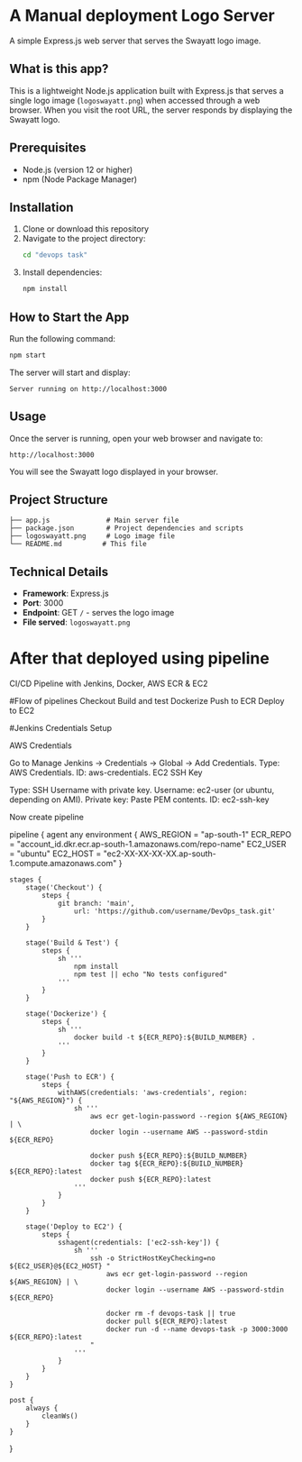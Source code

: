 # A Manual deployment Logo Server

A simple Express.js web server that serves the Swayatt logo image.

## What is this app?

This is a lightweight Node.js application built with Express.js that serves a single logo image (`logoswayatt.png`) when accessed through a web browser. When you visit the root URL, the server responds by displaying the Swayatt logo.

## Prerequisites

- Node.js (version 12 or higher)
- npm (Node Package Manager)

## Installation

1. Clone or download this repository
2. Navigate to the project directory:
   ```bash
   cd "devops task"
   ```
3. Install dependencies:
   ```bash
   npm install
   ```

## How to Start the App

Run the following command:
```bash
npm start
```

The server will start and display:
```
Server running on http://localhost:3000
```

## Usage

Once the server is running, open your web browser and navigate to:
```
http://localhost:3000
```

You will see the Swayatt logo displayed in your browser.

## Project Structure

```
├── app.js              # Main server file
├── package.json        # Project dependencies and scripts
├── logoswayatt.png     # Logo image file
└── README.md          # This file
```

## Technical Details

- **Framework**: Express.js
- **Port**: 3000
- **Endpoint**: GET `/` - serves the logo image
- **File served**: `logoswayatt.png`


# After that deployed using pipeline 

CI/CD Pipeline with Jenkins, Docker, AWS ECR & EC2

#Flow of pipelines
Checkout
Build and test
Dockerize
Push to ECR
Deploy to EC2


#Jenkins Credentials Setup

AWS Credentials

Go to Manage Jenkins → Credentials → Global → Add Credentials.
Type: AWS Credentials.
ID: aws-credentials.
EC2 SSH Key

Type: SSH Username with private key.
Username: ec2-user (or ubuntu, depending on AMI).
Private key: Paste PEM contents.
ID: ec2-ssh-key

Now create pipeline

pipeline {
    agent any
    environment {
        AWS_REGION = "ap-south-1"
        ECR_REPO = "account_id.dkr.ecr.ap-south-1.amazonaws.com/repo-name"
        EC2_USER = "ubuntu"
        EC2_HOST = "ec2-XX-XX-XX-XX.ap-south-1.compute.amazonaws.com"
    }

    stages {
        stage('Checkout') {
            steps {
                git branch: 'main',
                    url: 'https://github.com/username/DevOps_task.git'
            }
        }

        stage('Build & Test') {
            steps {
                sh '''
                    npm install
                    npm test || echo "No tests configured"
                '''
            }
        }

        stage('Dockerize') {
            steps {
                sh '''
                    docker build -t ${ECR_REPO}:${BUILD_NUMBER} .
                '''
            }
        }

        stage('Push to ECR') {
            steps {
                withAWS(credentials: 'aws-credentials', region: "${AWS_REGION}") {
                    sh '''
                        aws ecr get-login-password --region ${AWS_REGION} | \
                        docker login --username AWS --password-stdin ${ECR_REPO}

                        docker push ${ECR_REPO}:${BUILD_NUMBER}
                        docker tag ${ECR_REPO}:${BUILD_NUMBER} ${ECR_REPO}:latest
                        docker push ${ECR_REPO}:latest
                    '''
                }
            }
        }

        stage('Deploy to EC2') {
            steps {
                sshagent(credentials: ['ec2-ssh-key']) {
                    sh '''
                        ssh -o StrictHostKeyChecking=no ${EC2_USER}@${EC2_HOST} "
                            aws ecr get-login-password --region ${AWS_REGION} | \
                            docker login --username AWS --password-stdin ${ECR_REPO}

                            docker rm -f devops-task || true
                            docker pull ${ECR_REPO}:latest
                            docker run -d --name devops-task -p 3000:3000 ${ECR_REPO}:latest
                        "
                    '''
                }
            }
        }
    }

    post {
        always {
            cleanWs()
        }
    }
}
